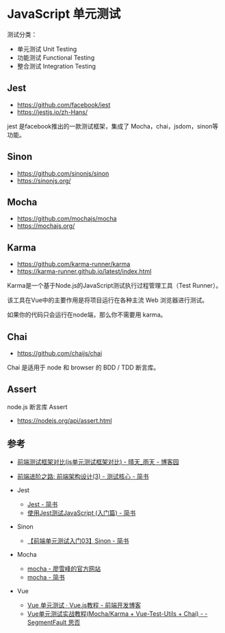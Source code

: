 # JavaScript 单元测试

测试分类：

- 单元测试 Unit Testing
- 功能测试 Functional Testing
- 整合测试 Integration Testing

## Jest

- <https://github.com/facebook/jest>
- <https://jestjs.io/zh-Hans/>

jest 是facebook推出的一款测试框架，集成了 Mocha，chai，jsdom，sinon等功能。

## Sinon

- <https://github.com/sinonjs/sinon>
- <https://sinonjs.org/>

## Mocha

- <https://github.com/mochajs/mocha>
- <https://mochajs.org/>

## Karma

- <https://github.com/karma-runner/karma>
- <https://karma-runner.github.io/latest/index.html>

Karma是一个基于Node.js的JavaScript测试执行过程管理工具（Test Runner）。

该工具在Vue中的主要作用是将项目运行在各种主流 Web 浏览器进行测试。

如果你的代码只会运行在node端，那么你不需要用 karma。

## Chai

- <https://github.com/chaijs/chai>

Chai 是适用于 node 和 browser 的 BDD / TDD 断言库。

## Assert

node.js 断言库 Assert

- <https://nodejs.org/api/assert.html>

## 参考

- [前端测试框架对比(js单元测试框架对比) - 晴天\_雨天 - 博客园](https://www.cnblogs.com/lihuanqing/p/8533552.html)
- [前端进阶之路: 前端架构设计(3) - 测试核心 - 简书](https://www.jianshu.com/p/c817249616ee)

- Jest

  - [Jest - 简书](https://www.jianshu.com/p/eaaf07c1b88f)
  - [使用Jest测试JavaScript (入门篇) - 简书](https://www.jianshu.com/p/70a4f026a0f1)

- Sinon

  - [【前端单元测试入门03】Sinon - 简书](https://www.jianshu.com/p/013ab78b92fd)

- Mocha

  - [mocha - 廖雪峰的官方网站](https://www.liaoxuefeng.com/wiki/1022910821149312/1101741181366880)
  - [mocha - 简书](https://www.jianshu.com/p/4f7731b1a40b)

- Vue
  - [Vue 单元测试 · Vue.js教程 - 前端开发博客](http://caibaojian.com/vue/guide/unit-testing.html)
  - [Vue单元测试实战教程(Mocha/Karma + Vue-Test-Utils + Chai) - - SegmentFault 思否](https://segmentfault.com/a/1190000012654035)

